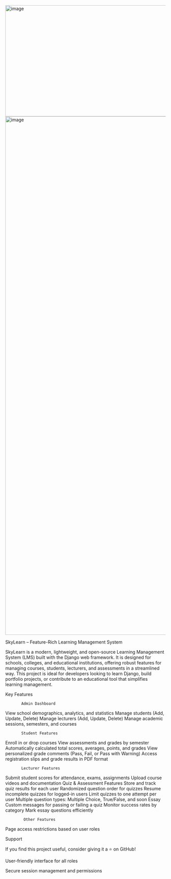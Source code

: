 <img width="1080" height="349" alt="image" src="https://github.com/user-attachments/assets/622897d3-dc45-4ff0-8846-8fb1753540bb" />
<img width="2880" height="1628" alt="image" src="https://github.com/user-attachments/assets/ca001857-dd65-4fd1-afff-f9f824fc542a" />


SkyLearn – Feature-Rich Learning Management System

SkyLearn is a modern, lightweight, and open-source Learning Management System (LMS) built with the Django web framework. It is designed for schools, colleges, and educational institutions, offering robust features for managing courses, students, lecturers, and assessments in a streamlined way.
This project is ideal for developers looking to learn Django, build portfolio projects, or contribute to an educational tool that simplifies learning management.

Key Features

           Admin Dashboard
           
View school demographics, analytics, and statistics
Manage students (Add, Update, Delete)
Manage lecturers (Add, Update, Delete)
Manage academic sessions, semesters, and courses

           Student Features
           
Enroll in or drop courses
View assessments and grades by semester
Automatically calculated total scores, averages, points, and grades
View personalized grade comments (Pass, Fail, or Pass with Warning)
Access registration slips and grade results in PDF format

           Lecturer Features
           
Submit student scores for attendance, exams, assignments
Upload course videos and documentation
Quiz & Assessment Features
Store and track quiz results for each user
Randomized question order for quizzes
Resume incomplete quizzes for logged-in users
Limit quizzes to one attempt per user
Multiple question types: Multiple Choice, True/False, and soon Essay
Custom messages for passing or failing a quiz
Monitor success rates by category
Mark essay questions efficiently

            Other Features
            
Page access restrictions based on user roles


Support

If you find this project useful, consider giving it a ⭐️ on GitHub!

User-friendly interface for all roles

Secure session management and permissions
